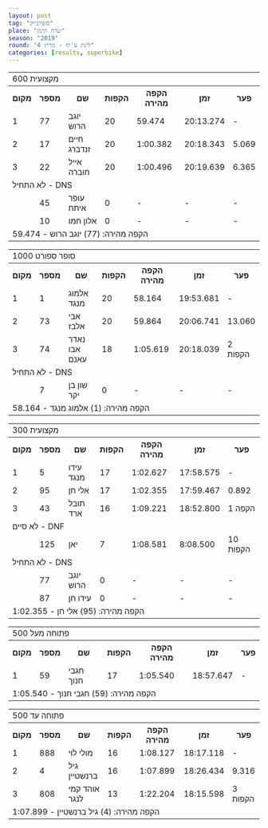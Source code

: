 ```yaml
---
layout: post
tag: "סופרבייק"
place: "שדה תימן"
season: "2019"
round: "ליגת צ'יף - מרוץ 4"
categories: [results, superbike]
---
```

<table class="line_color">
    <tr>
        <td colspan="99" class="title_font">מקצועית 600</td>
    </tr>
    <tr class="rnkh_bkcolor">
        <th class="rnkh_font">מקום</th>
        <th class="rnkh_font">מספר</th>
        <th class="rnkh_font">שם</th>
        <th class="rnkh_font">הקפות</th>
        <th class="rnkh_font">הקפה מהירה</th>
        <th class="rnkh_font">זמן</th>
        <th class="rnkh_font">פער</th>
    </tr>
    <tr class="rnk_bkcolor OddRow">
        <td class="rnk_font">1</td>
        <td class="rnk_font">77</td>
        <td class="rnk_font">יוגב הרוש</td>
        <td class="rnk_font">20</td>
        <td class="rnk_font">59.474</td>
        <td class="rnk_font">20:13.274</td>
        <td class="rnk_font">-</td>
    </tr>
    <tr class="rnk_bkcolor EvenRow">
        <td class="rnk_font">2</td>
        <td class="rnk_font">17</td>
        <td class="rnk_font">חיים זנדברג</td>
        <td class="rnk_font">20</td>
        <td class="rnk_font">1:00.382</td>
        <td class="rnk_font">20:18.343</td>
        <td class="rnk_font">5.069</td>
    </tr>
    <tr class="rnk_bkcolor OddRow">
        <td class="rnk_font">3</td>
        <td class="rnk_font">22</td>
        <td class="rnk_font">אייל חוברה</td>
        <td class="rnk_font">20</td>
        <td class="rnk_font">1:00.496</td>
        <td class="rnk_font">20:19.639</td>
        <td class="rnk_font">6.365</td>
    </tr>
    <tr>
        <td colspan="99" class="subtitle_font">לא התחיל - DNS</td>
    </tr>
    <tr class="rnk_bkcolor EvenRow">
        <td class="rnk_font"></td>
        <td class="rnk_font">45</td>
        <td class="rnk_font">עופר איתח</td>
        <td class="rnk_font">0</td>
        <td class="rnk_font">-</td>
        <td class="rnk_font">-</td>
        <td class="rnk_font">-</td>
    </tr>
    <tr class="rnk_bkcolor OddRow">
        <td class="rnk_font"></td>
        <td class="rnk_font">10</td>
        <td class="rnk_font">אלון חמו</td>
        <td class="rnk_font">0</td>
        <td class="rnk_font">-</td>
        <td class="rnk_font">-</td>
        <td class="rnk_font">-</td>
    </tr>
    <tr>
        <td colspan="99" class="comment_font">הקפה מהירה: (77) יוגב הרוש - 59.474</td>
    </tr>
</table>
<table class="line_color">
    <tr>
        <td colspan="99" class="title_font">סופר ספורט 1000</td>
    </tr>
    <tr class="rnkh_bkcolor">
        <th class="rnkh_font">מקום</th>
        <th class="rnkh_font">מספר</th>
        <th class="rnkh_font">שם</th>
        <th class="rnkh_font">הקפות</th>
        <th class="rnkh_font">הקפה מהירה</th>
        <th class="rnkh_font">זמן</th>
        <th class="rnkh_font">פער</th>
    </tr>
    <tr class="rnk_bkcolor EvenRow">
        <td class="rnk_font">1</td>
        <td class="rnk_font">1</td>
        <td class="rnk_font">אלמוג מנגד</td>
        <td class="rnk_font">20</td>
        <td class="rnk_font">58.164</td>
        <td class="rnk_font">19:53.681</td>
        <td class="rnk_font">-</td>
    </tr>
    <tr class="rnk_bkcolor OddRow">
        <td class="rnk_font">2</td>
        <td class="rnk_font">73</td>
        <td class="rnk_font">אבי אלבז</td>
        <td class="rnk_font">20</td>
        <td class="rnk_font">59.864</td>
        <td class="rnk_font">20:06.741</td>
        <td class="rnk_font">13.060</td>
    </tr>
    <tr class="rnk_bkcolor EvenRow">
        <td class="rnk_font">3</td>
        <td class="rnk_font">74</td>
        <td class="rnk_font">נאדר אבו עאנם</td>
        <td class="rnk_font">18</td>
        <td class="rnk_font">1:05.619</td>
        <td class="rnk_font">20:18.039</td>
        <td class="rnk_font">2 הקפות</td>
    </tr>
    <tr>
        <td colspan="99" class="subtitle_font">לא התחיל - DNS</td>
    </tr>
    <tr class="rnk_bkcolor OddRow">
        <td class="rnk_font"></td>
        <td class="rnk_font">7</td>
        <td class="rnk_font">שון בן יקר</td>
        <td class="rnk_font">0</td>
        <td class="rnk_font">-</td>
        <td class="rnk_font">-</td>
        <td class="rnk_font">-</td>
    </tr>
    <tr>
        <td colspan="99" class="comment_font">הקפה מהירה: (1) אלמוג מנגד - 58.164</td>
    </tr>
</table>
<table class="fadeIn line_color">
    <tr>
        <td colspan="99" class="title_font">מקצועית 300</td>
    </tr>
    <tr class="rnkh_bkcolor">
        <th class="rnkh_font">מקום</th>
        <th class="rnkh_font">מספר</th>
        <th class="rnkh_font">שם</th>
        <th class="rnkh_font">הקפות</th>
        <th class="rnkh_font">הקפה מהירה</th>
        <th class="rnkh_font">זמן</th>
        <th class="rnkh_font">פער</th>
    </tr>
    <tr class="rnk_bkcolor OddRow">
        <td class="rnk_font">1</td>
        <td class="rnk_font">5</td>
        <td class="rnk_font">עידו מנגד</td>
        <td class="rnk_font">17</td>
        <td class="rnk_font">1:02.627</td>
        <td class="rnk_font">17:58.575</td>
        <td class="rnk_font">-</td>
    </tr>
    <tr class="rnk_bkcolor EvenRow">
        <td class="rnk_font">2</td>
        <td class="rnk_font">95</td>
        <td class="rnk_font">אלי חן</td>
        <td class="rnk_font">17</td>
        <td class="rnk_font">1:02.355</td>
        <td class="rnk_font">17:59.467</td>
        <td class="rnk_font">0.892</td>
    </tr>
    <tr class="rnk_bkcolor OddRow">
        <td class="rnk_font">3</td>
        <td class="rnk_font">43</td>
        <td class="rnk_font">תובל ארד</td>
        <td class="rnk_font">16</td>
        <td class="rnk_font">1:09.221</td>
        <td class="rnk_font">18:52.800</td>
        <td class="rnk_font">1 הקפה</td>
    </tr>
    <tr>
        <td colspan="99" class="subtitle_font">לא סיים - DNF</td>
    </tr>
    <tr class="rnk_bkcolor EvenRow">
        <td class="rnk_font"></td>
        <td class="rnk_font">125</td>
        <td class="rnk_font">יאן</td>
        <td class="rnk_font">7</td>
        <td class="rnk_font">1:08.581</td>
        <td class="rnk_font">8:08.500</td>
        <td class="rnk_font">10 הקפות</td>
    </tr>
    <tr>
        <td colspan="99" class="subtitle_font">לא התחיל - DNS</td>
    </tr>
    <tr class="rnk_bkcolor OddRow">
        <td class="rnk_font"></td>
        <td class="rnk_font">77</td>
        <td class="rnk_font">יוגב הרוש</td>
        <td class="rnk_font">0</td>
        <td class="rnk_font">-</td>
        <td class="rnk_font">-</td>
        <td class="rnk_font">-</td>
    </tr>
    <tr class="rnk_bkcolor EvenRow">
        <td class="rnk_font"></td>
        <td class="rnk_font">87</td>
        <td class="rnk_font">עידו חן</td>
        <td class="rnk_font">0</td>
        <td class="rnk_font">-</td>
        <td class="rnk_font">-</td>
        <td class="rnk_font">-</td>
    </tr>
    <tr>
        <td colspan="99" class="comment_font">הקפה מהירה: (95) אלי חן - 1:02.355</td>
    </tr>
</table>
<table class="fadeIn line_color">
    <tr>
        <td colspan="99" class="title_font">פתוחה מעל 500</td>
    </tr>
    <tr class="rnkh_bkcolor">
        <th class="rnkh_font">מקום</th>
        <th class="rnkh_font">מספר</th>
        <th class="rnkh_font">שם</th>
        <th class="rnkh_font">הקפות</th>
        <th class="rnkh_font">הקפה מהירה</th>
        <th class="rnkh_font">זמן</th>
        <th class="rnkh_font">פער</th>
    </tr>
    <tr class="rnk_bkcolor OddRow">
        <td class="rnk_font">1</td>
        <td class="rnk_font">59</td>
        <td class="rnk_font">חגבי חנוך</td>
        <td class="rnk_font">17</td>
        <td class="rnk_font">1:05.540</td>
        <td class="rnk_font">18:57.647</td>
        <td class="rnk_font">-</td>
    </tr>
    <tr>
        <td colspan="99" class="comment_font">הקפה מהירה: (59) חגבי חנוך - 1:05.540</td>
    </tr>
</table>
<table class="fadeIn line_color">
    <tr>
        <td colspan="99" class="title_font">פתוחה עד 500</td>
    </tr>
    <tr class="rnkh_bkcolor">
        <th class="rnkh_font">מקום</th>
        <th class="rnkh_font">מספר</th>
        <th class="rnkh_font">שם</th>
        <th class="rnkh_font">הקפות</th>
        <th class="rnkh_font">הקפה מהירה</th>
        <th class="rnkh_font">זמן</th>
        <th class="rnkh_font">פער</th>
    </tr>
    <tr class="rnk_bkcolor EvenRow">
        <td class="rnk_font">1</td>
        <td class="rnk_font">888</td>
        <td class="rnk_font">מולי לוי</td>
        <td class="rnk_font">16</td>
        <td class="rnk_font">1:08.127</td>
        <td class="rnk_font">18:17.118</td>
        <td class="rnk_font">-</td>
    </tr>
    <tr class="rnk_bkcolor OddRow">
        <td class="rnk_font">2</td>
        <td class="rnk_font">4</td>
        <td class="rnk_font">גיל ברנשטיין</td>
        <td class="rnk_font">16</td>
        <td class="rnk_font">1:07.899</td>
        <td class="rnk_font">18:26.434</td>
        <td class="rnk_font">9.316</td>
    </tr>
    <tr class="rnk_bkcolor EvenRow">
        <td class="rnk_font">3</td>
        <td class="rnk_font">808</td>
        <td class="rnk_font">אוהד קמי לנגר</td>
        <td class="rnk_font">13</td>
        <td class="rnk_font">1:22.204</td>
        <td class="rnk_font">18:15.598</td>
        <td class="rnk_font">3 הקפות</td>
    </tr>
    <tr>
        <td colspan="99" class="comment_font">הקפה מהירה: (4) גיל ברנשטיין - 1:07.899</td>
    </tr>
</table>
